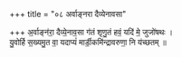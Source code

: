 +++
title = "०८ अर्वाङ्नरा दैव्येनावसा"

+++
अ॒र्वाङ्न॑रा॒ दैव्ये॒नाव॒सा ग॑तं शृणु॒तं हवं॒ यदि॑ मे॒ जुजो॑षथः ।  
यु॒वोर्हि स॒ख्यमु॒त वा॒ यदाप्यं॑ मार्डी॒कमि॑न्द्रावरुणा॒ नि य॑च्छतम् ॥